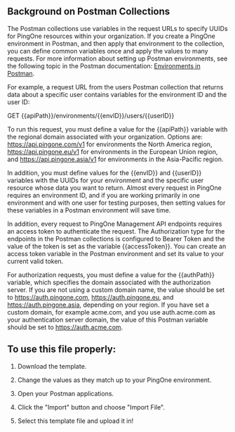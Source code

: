 ## Background on Postman Collections
The Postman collections use variables in the request URLs to specify UUIDs for PingOne resources within your organization. If you create a PingOne environment in Postman, and then apply that environment to the collection, you can define common variables once and apply the values to many requests. For more information about setting up Postman environments, see the following topic in the Postman documentation: [Environments in Postman](https://learning.postman.com/docs/postman/variables-and-environments/variables/#understanding-variables-and-environments).

For example, a request URL from the users Postman collection that returns data about a specific user contains variables for the environment ID and the user ID:

GET {{apiPath}}/environments/{{envID}}/users/{{userID}}

To run this request, you must define a value for the {{apiPath}} variable with the regional domain associated with your organization. Options are: https://api.pingone.com/v1 for environments the North America region, https://api.pingone.eu/v1 for environments in the European Union region, and https://api.pingone.asia/v1 for environments in the Asia-Pacific region.

In addition, you must define values for the {{envID}} and {{userID}} variables with the UUIDs for your environment and the specific user resource whose data you want to return. Almost every request in PingOne requires an environment ID, and if you are working primarily in one environment and with one user for testing purposes, then setting values for these variables in a Postman environment will save time.

In addition, every request to PingOne Management API endpoints requires an access token to authenticate the request. The Authorization type for the endpoints in the Postman collections is configured to Bearer Token and the value of the token is set as the variable {{accessToken}}. You can create an access token variable in the Postman environment and set its value to your current valid token.

For authorization requests, you must define a value for the {{authPath}} variable, which specifies the domain associated with the authorization server. If you are not using a custom domain name, the value should be set to https://auth.pingone.com, https://auth.pingone.eu, and https://auth.pingone.asia, depending on your region. If you have set a custom domain, for example acme.com, and you use auth.acme.com as your authentication server domain, the value of this Postman variable should be set to https://auth.acme.com.


## To use this file properly:

1. Download the template.

2. Change the values as they match up to your PingOne environment.

3. Open your Postman applications.

4. Click the "Import" button and choose "Import File".

5. Select this template file and upload it in!
